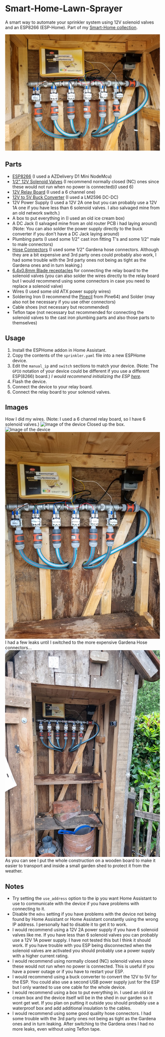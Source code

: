 # Smart-Home-Lawn-Sprayer
A smart way to automate your sprinkler system using 12V solenoid valves and an ESP8266 (ESP-Home). Part of my [Smart-Home collection](https://github.com/Pytonballoon810/Smart-Home).

![Image of the device on Shed](Img1.jpg)


## Parts
- [ESP8266](https://amzn.eu/d/jcvoaGJ) (I used a AZDelivery D1 Mini NodeMcu)
- [1/2" 12V Solenoid Valves](https://de.aliexpress.com/item/4000325042438.html) (I recommend normally closed (NC) ones since these would not run when no power is connected)(I used 6)
- [12V Relay Board](https://de.aliexpress.com/item/1005002867727977.html) (I used a 6 channel one)
- [12V to 5V Buck Converter](https://de.aliexpress.com/item/1005006482385645.html) (I used a LM2596 DC-DC)
- 12V Power Supply (I used a 12V 2A one but you can probably use a 12V 1A one if you have less than 6 solenoid valves. I also salvaged mine from an old network switch.)
- A box to put everything in (I used an old ice cream box)
- A DC Jack (I salvaged mine from an old router PCB i had laying around) (Note: You can also solder the power supply directly to the buck converter if you don't have a DC Jack laying around)
- Plumbing parts (I used some 1/2" cast iron fitting T's and some 1/2" male to male connectors)
- [Hose Connectors](https://www.gardena.com/de/produkte/bewaesserung/ogs/hahnverbinder/970521301.html) (I used some 1/2" Gardena hose connectors. Although they are a bit expensive and 3rd party ones could probably also work, I had some trouble with the 3rd party ones not being as tight as the Gardena ones and in turn leaking.)
- [6.4x0.8mm Blade receptacles](https://amzn.eu/d/a4gvSK1) for connecting the relay board to the solenoid valves (you can also solder the wires directly to the relay board but I would recommend using some connectors in case you need to replace a solenoid valve)
- Wires (I used some old ATX power supply wires)
- Soldering Iron (I recommend the [Pinecil](https://pine64.com/product/pinecil-smart-mini-portable-soldering-iron/) from Pine64) and Solder (may also not be necessary if you use other connectors)
- Cable shoes (not necessary but recommended)
- Teflon tape (not necessary but recommended for connecting the solenoid valves to the cast iron plumbing parts and also those parts to themselves)

## Usage
1. Install the ESPHome addon in Home Assistant.
2. Copy the contents of the `sprinkler.yaml` file into a new ESPHome device.
3. Edit the `manual_ip` and `switch` sections to match your device. (Note: The `GPIO` notation of your device could be different if you use a different ESP(8266) board.) *I would recommend initializing the ESP [here](https://web.esphome.io/).*
4. Flash the device.
5. Connect the device to your relay board.
6. Connect the relay board to your solenoid valves.

## Images
How I did my wires. (Note: I used a 6 channel relay board, so I have 6 solenoid valves.)
![Image of the device](IMG_20240505_135718370.jpg)
Closed up the box.
![Image of the device](IMG_20240505_135712324.jpg)
![Image of the device](Img2.jpg)
I had a few leaks until I switched to the more expensive Gardena Hose connectors...
![Image of the device](Img3.jpg)
As you can see I put the whole construction on a wooden board to make it easier to transport and inside a small garden shed to protect it from the weather.
## Notes
- Try setting the `use_address` option to the ip you want Home Assistant to use to communicate with the device if you have problems with connecting to it.
- Disable the `mdns` setting if you have problems with the device not being found by Home Assistant or Home Assistant constantly using the wrong IP address. I personally had to disable it to get it to work.
- I would recommend using a 12V 2A power supply if you have 6 solenoid valves like me. If you have less than 6 solenoid valves you can probably use a 12V 1A power supply. I have not tested this but I think it should work. If you have trouble with you ESP being disconnected when the solenoid valves are activated you should probably use a power supply with a higher current rating.
- I would recommend using normally closed (NC) solenoid valves since these would not run when no power is connected. This is useful if you have a power outage or if you have to restart your ESP.
- I would recommend using a buck converter to convert the 12V to 5V for the ESP. You could also use a second USB power supply just for the ESP but I only wanted to use one cable for the whole device.
- I would recommend using a box to put everything in. I used an old ice cream box and the device itself will be in the shed in our garden so it wont get wet. If you plan on putting it outside you should probably use a waterproof box and add additional insulation to the cables.
- I would recommend using some good quality hose connectors. I had some trouble with the 3rd party ones not being as tight as the Gardena ones and in turn leaking. After switching to the Gardena ones I had no more leaks, even without using Teflon tape.
